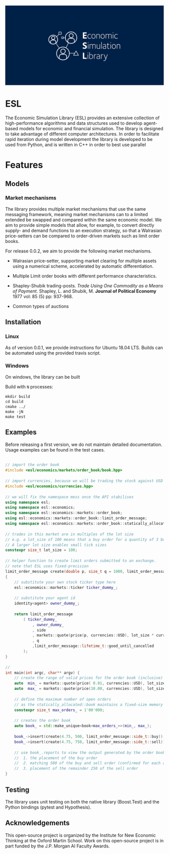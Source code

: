 ![esl project logo](https://raw.githubusercontent.com/INET-Complexity/ESL/master/project/logo/logo_card.png)


# ESL
The Economic Simulation Library (ESL) provides an extensive collection of high-performance algorithms and data structures used to develop agent-based models for economic and financial simulation. The library is designed to take advantage of different computer architectures. In order to facilitate rapid iteration during model development the library  is developed to be used from Python, and is written in C++ in order to best use parallel 

# Features

## Models

### Market mechanisms

The library provides multiple market mechanisms that use the same messaging framework, meaning market mechanisms can to a limited extended be swapped and compared within the same economic model. We aim to provide simple models that allow, for example, to convert directly supply- and demand functions to an execution strategy, so that a Walrasian price-setters can be compared to order-driven markets such as limit order books. 

For release 0.0.2, we aim to provide the following market mechanisms.

* Walrasian price-setter, supporting market clearing for multiple assets using a numerical scheme, accelerated by automatic differentiation.

* Multiple Limit order books with different performance characteristics.

* Shapley-Shubik trading-posts. *Trade Using One Commodity as a Means of Payment*. Shapley, L. and Shubik, M. **Journal of Political Economy** 1977 vol: 85 (5) pp: 937-968.

* Common types of auctions

## Installation

### Linux
As of version 0.0.1, we provide instructions for Ubuntu 18.04 LTS. Builds can be automated using the provided travis script.

### Windows
On windows, the library can be built 


Build with `N` processes:

```shell
mkdir build
cd build
cmake ../
make -jN
make test
```


## Examples

Before releasing a first version, we do not maintain detailed documentation. Usage examples can be found in the test cases.


```C++

// import the order book
#include <esl/economics/markets/order_book/book.hpp>

// import currencies, because we will be trading the stock against USD
#include <esl/economics/currencies.hpp>

// we will fix the namespace mess once the API stabilises
using namespace esl;
using namespace esl::economics;
using namespace esl::economics::markets::order_book;
using esl::economics::markets::order_book::limit_order_message;
using namespace esl::economics::markets::order_book::statically_allocated;

// trades in this market are in multiples of the lot size
// e.g. a lot_size of 100 means that a buy order for a quantity of 3 buys 300 shares
// A larger lot size enables small tick sizes
constexpr size_t lot_size = 100;

// helper function to create limit orders submitted to an exchange.
// note that ESL uses fixed-precision
limit_order_message create(double p, size_t q = 1000, limit_order_message::side_t side = limit_order_message::side_t::sell)
{
    // substitute your own stock ticker type here
    esl::economics::markets::ticker ticker_dummy_;

    // substitute your agent id
    identity<agent> owner_dummy_;

    return limit_order_message
        ( ticker_dummy_
            , owner_dummy_
            , side
            , markets::quote(price(p, currencies::USD), lot_size * currencies::USD.denominator)
            , q
            ,limit_order_message::lifetime_t::good_until_cancelled
        );
}

//
int main(int argc, char** argv) {
    // create the range of valid prices for the order book (inclusive)
    auto  min_ = markets::quote(price( 0.01, currencies::USD), lot_size * currencies::USD.denominator);
    auto  max_ = markets::quote(price(10.00, currencies::USD), lot_size * currencies::USD.denominator);

    // define the maximum number of open orders
    // as the statically_allocated::book maintains a fixed-size memory pool
    constexpr size_t max_orders_ = 1'00'000;

    // creates the order book
    auto book_ = std::make_unique<book<max_orders_>>(min_, max_);

    book_->insert(create(4.75, 500, limit_order_message::side_t::buy));
    book_->insert(create(4.75, 750, limit_order_message::side_t::sell));

    // use book_.reports to view the output generated by the order book, which contains
    //  1. the placement of the buy order
    //  2. matching 500 of the buy and sell order (confirmed for each agent)
    //  3. placement of the remainder 250 of the sell order
}
```


## Testing

The library uses unit testing on both the native library (Boost.Test) and the Python bindings (pytest and Hypothesis).

## Acknowledgements
This open-source project is organized by the Institute for New Economic Thinking at the Oxford Martin School.
Work on this open-source project is in part funded by the J.P. Morgan AI Faculty Awards.



